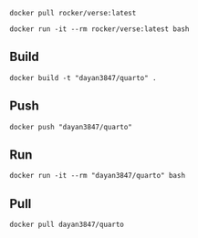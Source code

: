 ````shell
docker pull rocker/verse:latest
````

````shell
docker run -it --rm rocker/verse:latest bash
````

## Build

````shell
docker build -t "dayan3847/quarto" .
````

## Push

````shell
docker push "dayan3847/quarto"
````

## Run

````shell
docker run -it --rm "dayan3847/quarto" bash
````

## Pull

````shell
docker pull dayan3847/quarto
````
